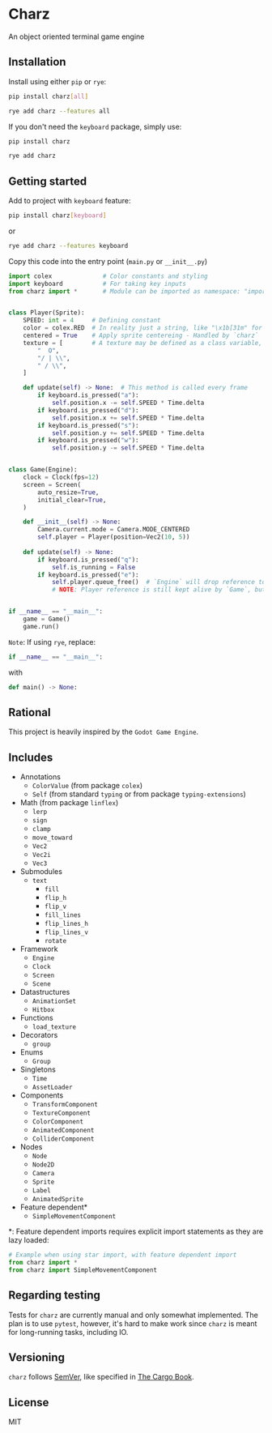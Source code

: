 # Charz

An object oriented terminal game engine

## Installation

Install using either `pip` or `rye`:

```bash
pip install charz[all]
```

```bash
rye add charz --features all
```

If you don't need the `keyboard` package, simply use:

```bash
pip install charz
```

```bash
rye add charz
```

## Getting started

Add to project with `keyboard` feature:

```bash
pip install charz[keyboard]
```

or

```bash
rye add charz --features keyboard
```

Copy this code into the entry point (`main.py` or `__init__.py`)

```python
import colex              # Color constants and styling
import keyboard           # For taking key inputs
from charz import *       # Module can be imported as namespace: "import charz"


class Player(Sprite):
    SPEED: int = 4     # Defining constant
    color = colex.RED  # In reality just a string, like "\x1b[31m" for red
    centered = True    # Apply sprite centereing - Handled by `charz`
    texture = [        # A texture may be defined as a class variable, of type `list[str]`
        "  O",
        "/ | \\",
        " / \\",
    ]

    def update(self) -> None:  # This method is called every frame
        if keyboard.is_pressed("a"):
            self.position.x -= self.SPEED * Time.delta
        if keyboard.is_pressed("d"):
            self.position.x += self.SPEED * Time.delta
        if keyboard.is_pressed("s"):
            self.position.y += self.SPEED * Time.delta
        if keyboard.is_pressed("w"):
            self.position.y -= self.SPEED * Time.delta


class Game(Engine):
    clock = Clock(fps=12)
    screen = Screen(
        auto_resize=True,
        initial_clear=True,
    )

    def __init__(self) -> None:
        Camera.current.mode = Camera.MODE_CENTERED
        self.player = Player(position=Vec2(10, 5))
    
    def update(self) -> None:
        if keyboard.is_pressed("q"):
            self.is_running = False
        if keyboard.is_pressed("e"):
            self.player.queue_free()  # `Engine` will drop reference to player
            # NOTE: Player reference is still kept alive by `Game`, but it won't be updated


if __name__ == "__main__":
    game = Game()
    game.run()
```

`Note`: If using `rye`, replace:

```python
if __name__ == "__main__":
```

with

```python
def main() -> None:
```

## Rational

This project is heavily inspired by the `Godot Game Engine`.

## Includes

- Annotations
  - `ColorValue`  (from package `colex`)
  - `Self`        (from standard `typing` or from package `typing-extensions`)
- Math (from package `linflex`)
  - `lerp`
  - `sign`
  - `clamp`
  - `move_toward`
  - `Vec2`
  - `Vec2i`
  - `Vec3`
- Submodules
  - `text`
    - `fill`
    - `flip_h`
    - `flip_v`
    - `fill_lines`
    - `flip_lines_h`
    - `flip_lines_v`
    - `rotate`
- Framework
  - `Engine`
  - `Clock`
  - `Screen`
  - `Scene`
- Datastructures
  - `AnimationSet`
  - `Hitbox`
- Functions
  - `load_texture`
- Decorators
  - `group`
- Enums
  - `Group`
- Singletons
  - `Time`
  - `AssetLoader`
- Components
  - `TransformComponent`
  - `TextureComponent`
  - `ColorComponent`
  - `AnimatedComponent`
  - `ColliderComponent`
- Nodes
  - `Node`
  - `Node2D`
  - `Camera`
  - `Sprite`
  - `Label`
  - `AnimatedSprite`
- Feature dependent\*
  - `SimpleMovementComponent`

\*: Feature dependent imports requires explicit import statements as they are lazy loaded:

```python
# Example when using star import, with feature dependent import
from charz import *
from charz import SimpleMovementComponent
```

## Regarding testing

Tests for `charz` are currently manual and only somewhat implemented. The plan is to use `pytest`, however, it's hard to make work since `charz` is meant for long-running tasks, including IO.

## Versioning

`charz` follows [SemVer](https://semver.org), like specified in [The Cargo Book](https://doc.rust-lang.org/cargo/reference/semver.html).


## License

MIT
